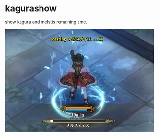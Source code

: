 # kagurashow

show kagura and melstis remaining time.

![kagurashow](https://raw.githubusercontent.com/fandolls/Addons/images/kagurashow.jpg "melstis")
